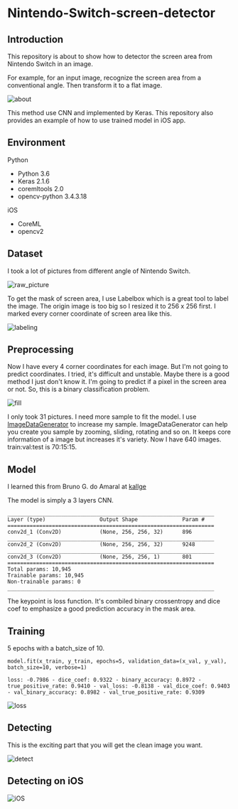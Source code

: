 # Nintendo-Switch-screen-detector

## Introduction
This repository is about to show how to detector the screen area from Nintendo Switch in an image.

For example, for an input image, recognize the screen area from a conventional angle. Then transform it to a flat image.

![about](https://raw.githubusercontent.com/shabaoma/Nintendo-Switch-screen-detector/master/assets/about.png)

This method use CNN and implemented by Keras.
This repository also provides an example of how to use trained model in iOS app.

## Environment
Python
+ Python 3.6
+ Keras 2.1.6
+ coremltools 2.0
+ opencv-python 3.4.3.18

iOS
+ CoreML
+ opencv2

## Dataset
I took a lot of pictures from different angle of Nintendo Switch.

![raw_picture](https://raw.githubusercontent.com/shabaoma/Nintendo-Switch-screen-detector/master/assets/raw_picture.png)

To get the mask of screen area, I use Labelbox which is a great tool to label the image. The origin image is too big so I resized it to 256 x 256 first. I marked every corner coordinate of screen area like this.

![labeling](https://raw.githubusercontent.com/shabaoma/Nintendo-Switch-screen-detector/master/assets/labeling.png)

## Preprocessing
Now I have every 4 corner coordinates for each image. But I'm not going to predict coordinates. I tried, it's difficult and unstable. Maybe there is a good method I just don't know it. I'm going to predict if a pixel in the screen area or not. So, this is a binary classification problem.

![fill](https://raw.githubusercontent.com/shabaoma/Nintendo-Switch-screen-detector/master/assets/fill.png)

I only took 31 pictures. I need more sample to fit the model. I use [ImageDataGenerator](https://keras.io/preprocessing/image/) to increase my sample. ImageDataGenerator can help you create you sample by zooming, sliding, rotating and so on. It keeps core information of a image but increases it's variety. Now I have 640 images.
train:val:test is 70:15:15.

## Model
I learned this from Bruno G. do Amaral at [kallge](https://www.kaggle.com/bguberfain/naive-keras)

The model is simply a 3 layers CNN.
```
_________________________________________________________________
Layer (type)                 Output Shape              Param #   
=================================================================
conv2d_1 (Conv2D)            (None, 256, 256, 32)      896       
_________________________________________________________________
conv2d_2 (Conv2D)            (None, 256, 256, 32)      9248      
_________________________________________________________________
conv2d_3 (Conv2D)            (None, 256, 256, 1)       801       
=================================================================
Total params: 10,945
Trainable params: 10,945
Non-trainable params: 0
_________________________________________________________________
```
The keypoint is loss function. It's combiled binary crossentropy and dice coef to emphasize a good prediction accuracy in the mask area.

## Training
5 epochs with a batch_size of 10.
```
model.fit(x_train, y_train, epochs=5, validation_data=(x_val, y_val), batch_size=10, verbose=1)
```
```
loss: -0.7986 - dice_coef: 0.9322 - binary_accuracy: 0.8972 - true_positive_rate: 0.9410 - val_loss: -0.8138 - val_dice_coef: 0.9403 - val_binary_accuracy: 0.8982 - val_true_positive_rate: 0.9309
```
![loss](https://raw.githubusercontent.com/shabaoma/Nintendo-Switch-screen-detector/master/assets/loss.png)

## Detecting
This is the exciting part that you will get the clean image you want.

![detect](https://raw.githubusercontent.com/shabaoma/Nintendo-Switch-screen-detector/master/assets/detect.png)

## Detecting on iOS
![iOS](https://raw.githubusercontent.com/shabaoma/Nintendo-Switch-screen-detector/master/assets/iOS.png)
